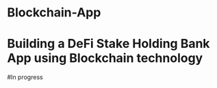 # Blockchain-App

# Building a DeFi Stake Holding Bank App using Blockchain technology

#In progress

